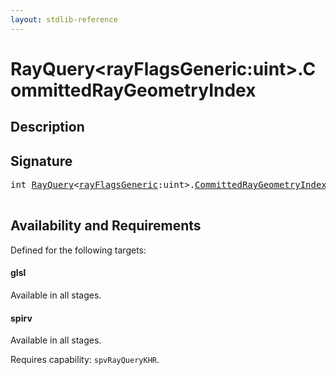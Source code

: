 ```yaml
---
layout: stdlib-reference
---
```


# RayQuery\<rayFlagsGeneric:uint\>\.CommittedRayGeometryIndex

## Description





## Signature 

<pre>
<span class="code_keyword">int</span> <a href="/stdlib-reference/types/RayQuery/index" class="code_type">RayQuery</a>&lt;<a href="/stdlib-reference/types/RayQuery/index#decl-rayFlagsGeneric" class="code_var">rayFlagsGeneric</a>:<span class="code_keyword">uint</span>&gt;.<a href="/stdlib-reference/types/RayQuery/CommittedRayGeometryIndex">CommittedRayGeometryIndex</a>();

</pre>

## Availability and Requirements

Defined for the following targets:

#### glsl
Available in all stages.

#### spirv
Available in all stages.

Requires capability: `spvRayQueryKHR`.


